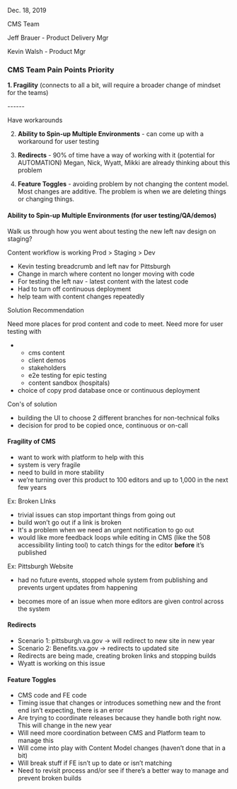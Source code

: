 Dec. 18, 2019

CMS Team

Jeff Brauer - Product Delivery Mgr

Kevin Walsh - Product Mgr



### CMS Team Pain Points Priority 

**1.  Fragility** (connects to all a bit, will require a broader change of mindset for the teams)

\------

Have workarounds

2. **Ability to Spin-up Multiple Environments** - can come up with a workaround for user testing

3. **Redirects** - 90% of time have a way of working with it (potential for AUTOMATION) Megan, Nick, Wyatt, Mikki are already thinking about this problem

4. **Feature Toggles** - avoiding problem by not changing the content model. Most changes are additive. The problem is when we are deleting things or changing things.



#### Ability to Spin-up Multiple Environments (for user testing/QA/demos)

Walk us through how you went about testing the new left nav design on staging?

Content workflow is working Prod > Staging > Dev

- Kevin testing breadcrumb and left nav for Pittsburgh
- Change in march where content no longer moving with code
- For testing the left nav - latest content with the latest code
- Had to turn off continuous deployment
- help team with content changes repeatedly

Solution Recommendation

Need more places for prod content and code to meet. Need more for user testing with

- - cms content
  - client demos
  - stakeholders
  - e2e testing for epic testing
  - content sandbox (hospitals)
- choice of copy prod database once or continuous deployment

Con's of solution

- building the UI to choose 2 different branches for non-technical folks
- decision for prod to be copied once, continuous or on-call

#### Fragility of CMS

- want to work with platform to help with this
- system is very fragile
- need to build in more stability
- we’re turning over this product to 100 editors and up to 1,000 in the next few years

Ex: Broken LInks

- trivial issues can stop important things from going out
- build won’t go out if a link is broken
- It's a problem when we need an urgent notification to go out
- would like more feedback loops while editing in CMS (like the 508 accessibility linting tool) to catch things for the editor **before** it’s published

Ex: Pittsburgh Website

- had no future events, stopped whole system from publishing and prevents urgent updates from happening

- becomes more of an issue when more editors are given control across the system

#### Redirects

- Scenario 1: pittsburgh.va.gov -> will redirect to new site in new year
- Scenario 2: Benefits.va.gov -> redirects to updated site
- Redirects are being made, creating broken links and stopping builds
- Wyatt is working on this issue

#### Feature Toggles

- CMS code and FE code
- Timing issue that changes or introduces something new and the front end isn’t expecting, there is an error
- Are trying to coordinate releases because they handle both right now. This will change in the new year
- Will need more coordination between CMS and Platform team to manage this
- Will come into play with Content Model changes (haven’t done that in a bit)
- Will break stuff if FE isn’t up to date or isn’t matching
- Need to revisit process and/or see if there’s a better way to manage and prevent broken builds


